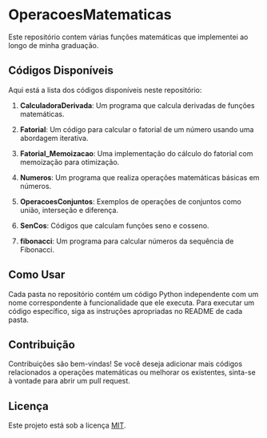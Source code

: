 # OperacoesMatematicas
Este repositório contem várias funções matemáticas que implementei ao longo de minha graduação. 

## Códigos Disponíveis

Aqui está a lista dos códigos disponíveis neste repositório:

1. **CalculadoraDerivada**: Um programa que calcula derivadas de funções matemáticas.

2. **Fatorial**: Um código para calcular o fatorial de um número usando uma abordagem iterativa.

3. **Fatorial_Memoizacao**: Uma implementação do cálculo do fatorial com memoização para otimização.

4. **Numeros**: Um programa que realiza operações matemáticas básicas em números.

5. **OperacoesConjuntos**: Exemplos de operações de conjuntos como união, interseção e diferença.

6. **SenCos**: Códigos que calculam funções seno e cosseno.

7. **fibonacci**: Um programa para calcular números da sequência de Fibonacci.

## Como Usar

Cada pasta no repositório contém um código Python independente com um nome correspondente à funcionalidade que ele executa. Para executar um código específico, siga as instruções apropriadas no README de cada pasta.

## Contribuição

Contribuições são bem-vindas! Se você deseja adicionar mais códigos relacionados a operações matemáticas ou melhorar os existentes, sinta-se à vontade para abrir um pull request.

## Licença

Este projeto está sob a licença [MIT](LICENSE).
